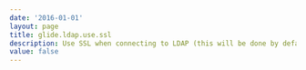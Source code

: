 ```yaml
---
date: '2016-01-01'
layout: page
title: glide.ldap.use.ssl
description: Use SSL when connecting to LDAP (this will be done by default if the port number is 636).
value: false
---
```

